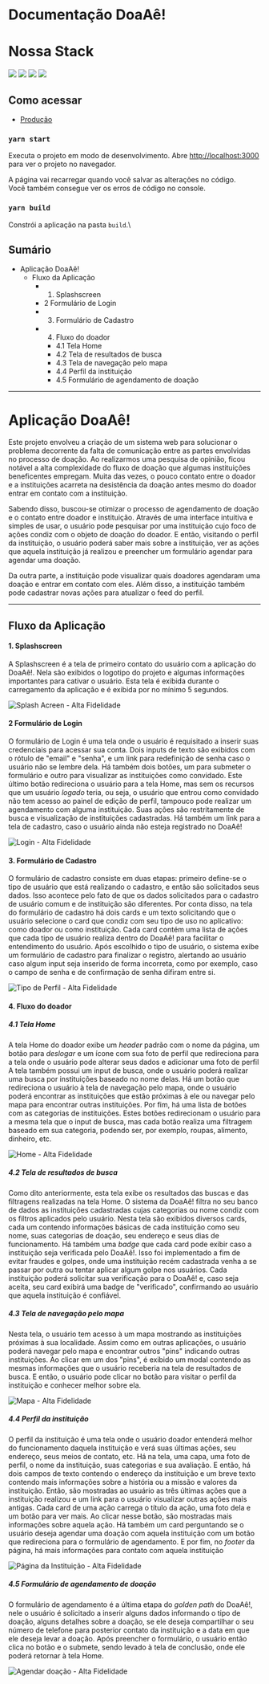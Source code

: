 # Documentação DoaAê!

# Nossa Stack

<img src="https://img.shields.io/badge/html5%20-%23E34F26.svg?&style=for-the-badge&logo=html5&logoColor=white"/>
<img src="https://img.shields.io/badge/css3%20-%231572B6.svg?&style=for-the-badge&logo=css3&logoColor=white"/>
<img src="https://img.shields.io/badge/javascript%20-%23323330.svg?&style=for-the-badge&logo=javascript&logoColor=%23F7DF1E"/>
<img src="https://img.shields.io/badge/react%20-%2320232a.svg?&style=for-the-badge&logo=react&logoColor=%2361DAFB"/>

## Como acessar

- [Produção](doaae.netlify.app/)

### `yarn start`

Executa o projeto em modo de desenvolvimento.
Abre [http://localhost:3000](http://localhost:3000) para ver o projeto no navegador.

A página vai recarregar quando você salvar as alterações no código.\
Você também consegue ver os erros de código no console.

### `yarn build`

Constrói a aplicação na pasta `build`.\

## Sumário
- Aplicação DoaAê!
  * Fluxo da Aplicação
      - 1. Splashscreen
      - 2 Formulário de Login
      - 3. Formulário de Cadastro
      - 4. Fluxo do doador
        * 4.1 Tela Home
        * 4.2 Tela de resultados de busca
        * 4.3 Tela de navegação pelo mapa
        * 4.4 Perfil da instituição
        * 4.5 Formulário de agendamento de doação

---

# Aplicação DoaAê!

Este projeto envolveu a criação de um sistema web para solucionar o problema decorrente da falta de comunicação entre as partes envolvidas no processo de doação. Ao realizarmos uma pesquisa de opinião, ficou notável a alta complexidade do fluxo de doação que algumas instituições beneficentes empregam. Muita das vezes, o pouco contato entre o doador e a instituições acarreta na desistência da doação antes mesmo do doador entrar em contato com a instituição.

Sabendo disso, buscou-se otimizar o processo de agendamento de doação e o contato entre doador e instituição. Através de uma interface intuitiva e simples de usar, o usuário pode pesquisar por uma instituição cujo foco de ações condiz com o objeto de doação do doador. E então, visitando o perfil da instituição, o usuário poderá saber mais sobre a instituição, ver as ações que aquela instituição já realizou e preencher um formulário agendar para agendar uma doação.

Da outra parte, a instituição pode visualizar quais doadores agendaram uma doação e entrar em contato com eles. Além disso, a instituição também pode cadastrar novas ações para atualizar o feed do perfil.

---

## Fluxo da Aplicação
#### 1. Splashscreen
A Splashscreen é a tela de primeiro contato do usuário com a aplicação do DoaAê!. Nela são exibidos o logotipo do projeto e algumas informações importantes para cativar o usuário. Esta tela é exibida durante o carregamento da aplicação e é exibida por no mínimo 5 segundos.

![Splash Acreen - Alta Fidelidade](https://user-images.githubusercontent.com/75694617/131221014-c93d3f4f-891b-482e-856c-100ca85ef811.jpg)

#### 2 Formulário de Login
O formulário de Login é uma tela onde o usuário é requisitado a inserir suas credenciais para acessar sua conta. Dois inputs de texto são exibidos com o rótulo de "email" e "senha", e um link para redefinição de senha caso o usuário não se lembre dela. Há também dois botões, um para submeter o formulário e outro para visualizar as instituições como convidado. Este último botão redireciona o usuário para a tela Home, mas sem os recursos que um usuário *logado* teria, ou seja, o usuário que entrou como convidado não tem acesso ao painel de edição de perfil, tampouco pode realizar um agendamento com alguma instituição. Suas ações são restritamente de busca e visualização de instituições cadastradas.
Há também um link para a tela de cadastro, caso o usuário ainda não esteja registrado no DoaAê!

![Login - Alta Fidelidade](https://user-images.githubusercontent.com/75694617/131221046-b1b63a23-a5f3-44c2-8a67-03c5d3ca5d4a.jpg)

#### 3. Formulário de Cadastro
O formulário de cadastro consiste em duas etapas: primeiro define-se o tipo de usuário que está realizando o cadastro, e então são solicitados seus dados. Isso acontece pelo fato de que os dados solicitados para o cadastro de usuário comum e de instituição são diferentes.
Por conta disso, na tela do formulário de cadastro há dois cards e um texto solicitando que o usuário selecione o card que condiz com seu tipo de uso no aplicativo: como doador ou como instituição. Cada card contém uma lista de ações que cada tipo de usuário realiza dentro do DoaAê! para facilitar o entendimento do usuário.
Após escolhido o tipo de usuário, o sistema exibe um formulário de cadastro para finalizar o registro, alertando ao usuário caso algum input seja inserido de forma incorreta, como por exemplo, caso o campo de senha e de confirmação de senha difiram entre si.

![Tipo de Perfil - Alta Fidelidade](https://user-images.githubusercontent.com/75694617/131221066-b039c623-87ce-476b-87da-87ba7706831a.jpg)

#### 4. Fluxo do doador
##### 4.1 Tela Home
A tela Home do doador exibe um *header* padrão com o nome da página, um botão para *deslogar* e um ícone com sua foto de perfil que redireciona para a tela onde o usuário pode alterar seus dados e adicionar uma foto de perfil
A tela também possui um input de busca, onde o usuário poderá realizar uma busca por instituições baseado no nome delas.
Há um botão que redireciona o usuário à tela de navegação pelo mapa, onde o usuário poderá encontrar as instituições que estão próximas à ele ou navegar pelo mapa para encontrar outras instituições.
Por fim, há uma lista de botões com as categorias de instituições. Estes botões redirecionam o usuário para a mesma tela que o input de busca, mas cada botão realiza uma filtragem baseado em sua categoria, podendo ser, por exemplo, roupas, alimento, dinheiro, etc.

![Home - Alta Fidelidade](https://user-images.githubusercontent.com/75694617/131221089-0693ce5f-9d52-4253-a4b5-3327627f4788.jpg)

##### 4.2 Tela de resultados de busca
Como dito anteriormente, esta tela exibe os resultados das buscas e das filtragens realizadas na tela Home. O sistema da DoaAê! filtra no seu banco de dados as instituições cadastradas cujas categorias ou nome condiz com os filtros aplicados pelo usuário.
Nesta tela são exibidos diversos cards, cada um contendo informações básicas de cada instituição como seu nome, suas categorias de doação, seu endereço e seus dias de funcionamento.
Há também uma *badge* que cada card pode exibir caso a instituição seja verificada pelo DoaAê!. Isso foi implementado a fim de evitar fraudes e golpes, onde uma instituição recém cadastrada venha a se passar por outra ou tentar aplicar algum golpe nos usuários. Cada instituição poderá solicitar sua verificação para o DoaAê! e, caso seja aceita, seu card exibirá uma badge de "verificado", confirmando ao usuário que aquela instituição é confiável.

##### 4.3 Tela de navegação pelo mapa
Nesta tela, o usuário tem acesso à um mapa mostrando as instituições próximas à sua localidade. Assim como em outras aplicações, o usuário poderá navegar pelo mapa e encontrar outros "pins" indicando outras instituições.
Ao clicar em um dos "pins", é exibido um modal contendo as mesmas informações que o usuário receberia na tela de resultados de busca. E então, o usuário pode clicar no botão para visitar o perfil da instituição e conhecer melhor sobre ela.

![Mapa - Alta Fidelidade](https://user-images.githubusercontent.com/75694617/131221107-23c6d46b-29ab-4353-9e73-c003ef2d94df.jpg)

##### 4.4 Perfil da instituição
O perfil da instituição é uma tela onde o usuário doador entenderá melhor do funcionamento daquela instituição e verá suas últimas ações, seu endereço, seus meios de contato, etc.
Há na tela, uma capa, uma foto de perfil, o nome da instituição, suas categorias e sua avaliação. E então, há dois campos de texto contendo o endereço da instituição e um breve texto contendo mais informações sobre a história ou a missão e valores da instituição.
Então, são mostradas ao usuário as três últimas ações que a instituição realizou e um link para o usuário visualizar outras ações mais antigas. Cada card de uma ação carrega o título da ação, uma foto dela e um botão para ver mais. Ao clicar nesse botão, são mostradas mais informações sobre aquela ação.
Há também um card perguntando se o usuário deseja agendar uma doação com aquela instituição com um botão que redireciona para o formulário de agendamento. E por fim, no *footer* da página, há mais informações para contato com aquela instituição

![Página da Instituição - Alta Fidelidade](https://user-images.githubusercontent.com/75694617/131221143-609b71d4-b7e1-4519-a8b1-49cb1d2b8276.jpg)

##### 4.5 Formulário de agendamento de doação
O formulário de agendamento é a última etapa do *golden path* do DoaAê!, nele o usuário é solicitado a inserir alguns dados informando o tipo de doação, alguns detalhes sobre a doação, se ele deseja compartilhar o seu número de telefone para posterior contato da instituição e a data em que ele deseja levar a doação.
Após preencher o formulário, o usuário então clica no botão e o submete, sendo levado à tela de conclusão, onde ele poderá retornar à tela Home.

![Agendar doação - Alta Fidelidade](https://user-images.githubusercontent.com/75694617/131221165-818cef0f-e3ee-4bb3-8b2f-56eecf296ab8.jpg)

